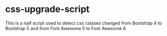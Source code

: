 # css-upgrade-script
This is a naif script used to detect css classes changed from Bootstrap 4 to Bootstrap 5 and from Font Awesome 5 to Font Awesome 6
